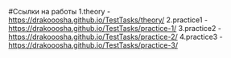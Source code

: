 #Ссылки на работы
1.theory - https://drakooosha.github.io/TestTasks/theory/
2.practice1 - https://drakooosha.github.io/TestTasks/practice-1/
3.practice2 - https://drakooosha.github.io/TestTasks/practice-2/
4.practice3 - https://drakooosha.github.io/TestTasks/practice-3/
